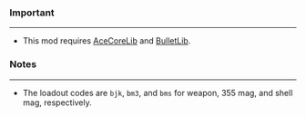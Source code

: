 ### Important
---
- This mod requires [AceCoreLib](https://gitlab.com/accensi/hd-addons/acecorelib) and [BulletLib](https://gitlab.com/accensi/hd-addons/hdbulletlib).

### Notes
---
- The loadout codes are `bjk`, `bm3`, and `bms` for weapon, 355 mag, and shell mag, respectively.

